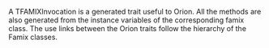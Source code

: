 A TFAMIXInvocation is a generated trait useful to Orion. All the methods are also generated from the instance variables of the corresponding famix class. The use links between the Orion traits follow the hierarchy of the Famix classes. 